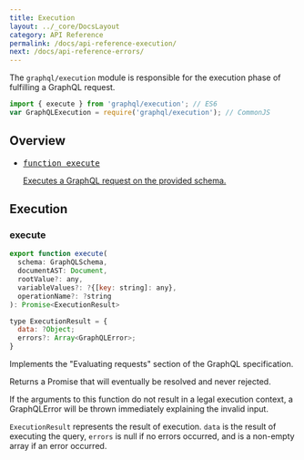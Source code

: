 ```yaml
---
title: Execution
layout: ../_core/DocsLayout
category: API Reference
permalink: /docs/api-reference-execution/
next: /docs/api-reference-errors/
---
```


The `graphql/execution` module is responsible for the execution phase of
fulfilling a GraphQL request.

```js
import { execute } from 'graphql/execution'; // ES6
var GraphQLExecution = require('graphql/execution'); // CommonJS
```

## Overview

<ul class="apiIndex">
  <li>
    <a href="#execute">
      <pre>function execute</pre>
      Executes a GraphQL request on the provided schema.
    </a>
  </li>
</ul>

## Execution

### execute

```js
export function execute(
  schema: GraphQLSchema,
  documentAST: Document,
  rootValue?: any,
  variableValues?: ?{[key: string]: any},
  operationName?: ?string
): Promise<ExecutionResult>

type ExecutionResult = {
  data: ?Object;
  errors?: Array<GraphQLError>;
}
```

Implements the "Evaluating requests" section of the GraphQL specification.

Returns a Promise that will eventually be resolved and never rejected.

If the arguments to this function do not result in a legal execution context,
a GraphQLError will be thrown immediately explaining the invalid input.

`ExecutionResult` represents the result of execution. `data` is the result of
executing the query, `errors` is null if no errors occurred, and is a
non-empty array if an error occurred.
